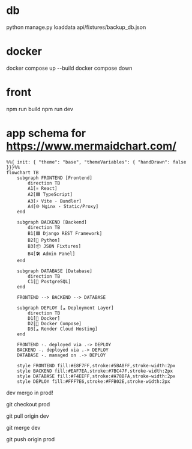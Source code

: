 # db
python manage.py loaddata api/fixtures/backup_db.json

# docker
docker compose up --build
docker compose down

# front
npm run build
npm run dev

# app schema for https://www.mermaidchart.com/
```mermaid
%%{ init: { "theme": "base", "themeVariables": { "handDrawn": false }}}%%
flowchart TB
    subgraph FRONTEND [Frontend]
        direction TB
        A1[⚛ React] 
        A2[🟦 TypeScript] 
        A3[⚡ Vite - Bundler]
        A4[🌐 Nginx - Static/Proxy]
    end

    subgraph BACKEND [Backend]
        direction TB
        B1[🟩 Django REST Framework] 
        B2[🐍 Python]
        B3[📦 JSON Fixtures]
        B4[🛠 Admin Panel]
    end

    subgraph DATABASE [Database]
        direction TB
        C1[🐘 PostgreSQL] 
    end

    FRONTEND --> BACKEND --> DATABASE

    subgraph DEPLOY [☁ Deployment Layer]
        direction TB
        D1[🐳 Docker] 
        D2[🧩 Docker Compose] 
        D3[☁ Render Cloud Hosting]
    end

    FRONTEND -. deployed via .-> DEPLOY
    BACKEND -. deployed via .-> DEPLOY
    DATABASE -. managed on .-> DEPLOY

    style FRONTEND fill:#E8F7FF,stroke:#5BA8FF,stroke-width:2px
    style BACKEND fill:#EAF7EA,stroke:#7BC47F,stroke-width:2px
    style DATABASE fill:#F4EEFF,stroke:#A78BFA,stroke-width:2px
    style DEPLOY fill:#FFF7E6,stroke:#FFB02E,stroke-width:2px
```

dev mergo in prod!

git checkout prod  

git pull origin dev  

git merge dev  

git push origin prod